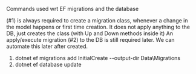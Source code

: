 Commands used wrt EF migrations and the database

(#1) is always required to create a migration class, whenever a change in the model happens or first time creation.
It does not apply anything to the DB, just creates the class (with Up and Down methods inside it)
An apply/execute migration (#2) to the DB is still required later. We can automate this later after created.

1. dotnet ef migrations add InitialCreate --output-dir Data\Migrations
2. dotnet ef database update
